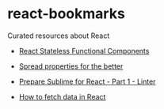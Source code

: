 # react-bookmarks
Curated resources about React

* [React Stateless Functional Components](https://hackernoon.com/react-stateless-functional-components-nine-wins-you-might-have-overlooked-997b0d933dbc)
* [Spread properties for the better](https://facebook.github.io/react/docs/jsx-in-depth.html#spread-attributes)

* [Prepare Sublime for React - Part 1 - Linter](https://medium.com/@junshengpierre/making-the-switch-from-jshint-to-eslint-5b6c4fa3c92a)

* [How to fetch data in React](https://www.robinwieruch.de/react-fetching-data/)
